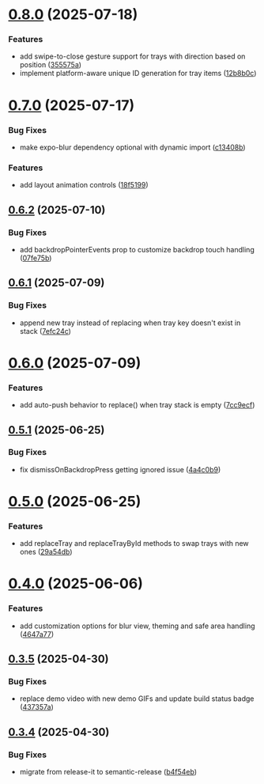 # [0.8.0](https://github.com/sivantha96/react-native-trays/compare/v0.7.0...v0.8.0) (2025-07-18)


### Features

* add swipe-to-close gesture support for trays with direction based on position ([355575a](https://github.com/sivantha96/react-native-trays/commit/355575ab89940724f655510653dbc5b524cedd7a))
* implement platform-aware unique ID generation for tray items ([12b8b0c](https://github.com/sivantha96/react-native-trays/commit/12b8b0c55eeeb40a31d90fc36fe8c48a5b694ab0))

# [0.7.0](https://github.com/sivantha96/react-native-trays/compare/v0.6.2...v0.7.0) (2025-07-17)


### Bug Fixes

* make expo-blur dependency optional with dynamic import ([c13408b](https://github.com/sivantha96/react-native-trays/commit/c13408b9fa380ff390c071d4c534f16931909aea))


### Features

* add layout animation controls ([18f5199](https://github.com/sivantha96/react-native-trays/commit/18f5199930283cfc0d4fb80a630bd5f561d43d5e))

## [0.6.2](https://github.com/sivantha96/react-native-trays/compare/v0.6.1...v0.6.2) (2025-07-10)


### Bug Fixes

* add backdropPointerEvents prop to customize backdrop touch handling ([07fe75b](https://github.com/sivantha96/react-native-trays/commit/07fe75b26a3022ac01679a2ebd6df80b91eb0499))

## [0.6.1](https://github.com/sivantha96/react-native-trays/compare/v0.6.0...v0.6.1) (2025-07-09)


### Bug Fixes

* append new tray instead of replacing when tray key doesn't exist in stack ([7efc24c](https://github.com/sivantha96/react-native-trays/commit/7efc24cf7d3a6f63db2cd66659bc71e1ba57208f))

# [0.6.0](https://github.com/sivantha96/react-native-trays/compare/v0.5.1...v0.6.0) (2025-07-09)


### Features

* add auto-push behavior to replace() when tray stack is empty ([7cc9ecf](https://github.com/sivantha96/react-native-trays/commit/7cc9ecf1fdd88580209a541e6012058641397e93))

## [0.5.1](https://github.com/sivantha96/react-native-trays/compare/v0.5.0...v0.5.1) (2025-06-25)


### Bug Fixes

* fix dismissOnBackdropPress getting ignored issue ([4a4c0b9](https://github.com/sivantha96/react-native-trays/commit/4a4c0b93bfc3616b55802273ecd08e8107d66e98))

# [0.5.0](https://github.com/sivantha96/react-native-trays/compare/v0.4.0...v0.5.0) (2025-06-25)


### Features

* add replaceTray and replaceTrayById methods to swap trays with new ones ([29a54db](https://github.com/sivantha96/react-native-trays/commit/29a54dbbf98ad9e7dd2b1f6915c5d54a821a2f10))

# [0.4.0](https://github.com/sivantha96/react-native-trays/compare/v0.3.5...v0.4.0) (2025-06-06)


### Features

* add customization options for blur view, theming and safe area handling ([4647a77](https://github.com/sivantha96/react-native-trays/commit/4647a77cdf3634bde9ec2e2f754462e993803be3))

## [0.3.5](https://github.com/sivantha96/react-native-trays/compare/v0.3.4...v0.3.5) (2025-04-30)

### Bug Fixes

- replace demo video with new demo GIFs and update build status badge ([437357a](https://github.com/sivantha96/react-native-trays/commit/437357a7bacd3416e7472a9bb97d555f05b035df))

## [0.3.4](https://github.com/sivantha96/react-native-trays/compare/v0.3.3...v0.3.4) (2025-04-30)

### Bug Fixes

- migrate from release-it to semantic-release ([b4f54eb](https://github.com/sivantha96/react-native-trays/commit/b4f54eb204f11948acef27112211add8a32a9080))
